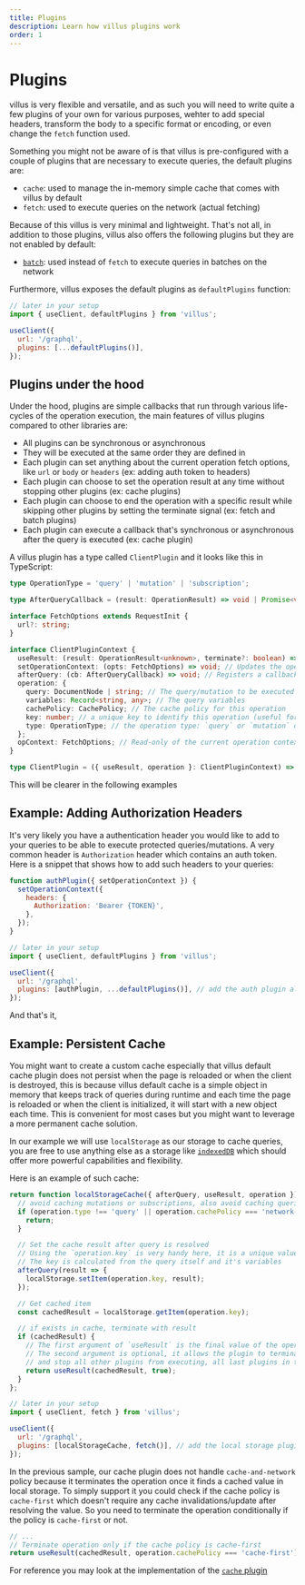 ```yaml
---
title: Plugins
description: Learn how villus plugins work
order: 1
---
```


# Plugins

villus is very flexible and versatile, and as such you will need to write quite a few plugins of your own for various purposes, wehter to add special headers, transform the body to a specific format or encoding, or even change the `fetch` function used.

Something you might not be aware of is that villus is pre-configured with a couple of plugins that are necessary to execute queries, the default plugins are:

- `cache`: used to manage the in-memory simple cache that comes with villus by default
- `fetch`: used to execute queries on the network (actual fetching)

Because of this villus is very minimal and lightweight. That's not all, in addition to those plugins, villus also offers the following plugins but they are not enabled by default:

- [`batch`](./query-batching): used instead of `fetch` to execute queries in batches on the network

Furthermore, villus exposes the default plugins as `defaultPlugins` function:

```js
// later in your setup
import { useClient, defaultPlugins } from 'villus';

useClient({
  url: '/graphql',
  plugins: [...defaultPlugins()],
});
```

## Plugins under the hood

Under the hood, plugins are simple callbacks that run through various life-cycles of the operation execution, the main features of villus plugins compared to other libraries are:

- All plugins can be synchronous or asynchronous
- They will be executed at the same order they are defined in
- Each plugin can set anything about the current operation fetch options, like `url` or `body` or `headers` (ex: adding auth token to headers)
- Each plugin can choose to set the operation result at any time without stopping other plugins (ex: cache plugins)
- Each plugin can choose to end the operation with a specific result while skipping other plugins by setting the terminate signal (ex: fetch and batch plugins)
- Each plugin can execute a callback that's synchronous or asynchronous after the query is executed (ex: cache plugin)

A villus plugin has a type called `ClientPlugin` and it looks like this in TypeScript:

```typescript
type OperationType = 'query' | 'mutation' | 'subscription';

type AfterQueryCallback = (result: OperationResult) => void | Promise<void>;

interface FetchOptions extends RequestInit {
  url?: string;
}

interface ClientPluginContext {
  useResult: (result: OperationResult<unknown>, terminate?: boolean) => void; // used to signal that the plugin found a result for the operation
  setOperationContext: (opts: FetchOptions) => void; // Updates the operation context (opContext), useful to set any headers
  afterQuery: (cb: AfterQueryCallback) => void; // Registers a callback to do something after the query is finished and the pipeline is done
  operation: {
    query: DocumentNode | string; // The query/mutation to be executed
    variables: Record<string, any>; // The query variables
    cachePolicy: CachePolicy; // The cache policy for this operation
    key: number; // a unique key to identify this operation (useful for cache)
    type: OperationType; // the operation type: `query` or `mutation` or `subscription`
  };
  opContext: FetchOptions; // Read-only of the current operation context, contains stuff like `headers`, `body` and `url` and other fetch options
}

type ClientPlugin = ({ useResult, operation }: ClientPluginContext) => void | Promise<void>;
```

This will be clearer in the following examples

## Example: Adding Authorization Headers

It's very likely you have a authentication header you would like to add to your queries to be able to execute protected queries/mutations. A very common header is `Authorization` header which contains an auth token. Here is a snippet that shows how to add such headers to your queries:

```js
function authPlugin({ setOperationContext }) {
  setOperationContext({
    headers: {
      Authorization: 'Bearer {TOKEN}',
    },
  });
}

// later in your setup
import { useClient, defaultPlugins } from 'villus';

useClient({
  url: '/graphql',
  plugins: [authPlugin, ...defaultPlugins()], // add the auth plugin alongside the default plugins
});
```

And that's it,

## Example: Persistent Cache

You might want to create a custom cache especially that villus default cache plugin does not persist when the page is reloaded or when the client is destroyed, this is because villus default cache is a simple object in memory that keeps track of queries during runtime and each time the page is reloaded or when the client is initialized, it will start with a new object each time. This is convenient for most cases but you might want to leverage a more permanent cache solution.

In our example we will use `localStorage` as our storage to cache queries, you are free to use anything else as a storage like [`indexedDB`](https://developer.mozilla.org/en-US/docs/Web/API/IndexedDB_API) which should offer more powerful capabilities and flexibility.

Here is an example of such cache:

```js
return function localStorageCache({ afterQuery, useResult, operation }) {
  // avoid caching mutations or subscriptions, also avoid caching queries with `network-only` policy
  if (operation.type !== 'query' || operation.cachePolicy === 'network-only') {
    return;
  }

  // Set the cache result after query is resolved
  // Using the `operation.key` is very handy here, it is a unique value that identifies this operation
  // The key is calculated from the query itself and it's variables
  afterQuery(result => {
    localStorage.setItem(operation.key, result);
  });

  // Get cached item
  const cachedResult = localStorage.getItem(operation.key);

  // if exists in cache, terminate with result
  if (cachedResult) {
    // The first argument of `useResult` is the final value of the operation
    // The second argument is optional, it allows the plugin to terminate the operation
    // and stop all other plugins from executing, all last plugins in the `plugins` array must terminate with `true`
    return useResult(cachedResult, true);
  }
};

// later in your setup
import { useClient, fetch } from 'villus';

useClient({
  url: '/graphql',
  plugins: [localStorageCache, fetch()], // add the local storage plugin along with the fetch plugin
});
```

In the previous sample, our cache plugin does not handle `cache-and-network` policy because it terminates the operation once it finds a cached value in local storage. To simply support it you could check if the cache policy is `cache-first` which doesn't require any cache invalidations/update after resolving the value. So you need to terminate the operation conditionally if the policy is `cache-first` or not.

```js
// ...
// Terminate operation only if the cache policy is cache-first
return useResult(cachedResult, operation.cachePolicy === 'cache-first');
```

For reference you may look at the implementation of the [`cache` plugin](https://github.com/logaretm/villus/blob/master/src/cache.ts)
